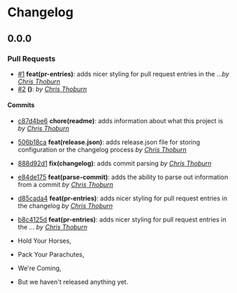 Changelog
=========

## 0.0.0

### Pull Requests
- [#1](https://github.com/runspired/ember-cli-changelog/pull/1) **feat(pr-entries)**: adds nicer styling for pull request entries in the …*by [Chris Thoburn](https://github.com/runspired)*
- [#2](https://github.com/runspired/ember-cli-changelog/pull/2) **()**: *by [Chris Thoburn](https://github.com/runspired)*

#### Commits

- [c87d4be6](https://github.com/runspired/ember-cli-changelog/commit/c87d4be6570e18140a09620259f420ba59d7bfb8) **chore(readme)**: adds information about what this project is *by [Chris Thoburn](https://github.com/runspired)*
- [506b18ca](https://github.com/runspired/ember-cli-changelog/commit/506b18ca0b30ac9af1f076fb8ccf220894eed13f) **feat(release.json)**: adds release.json file for storing configuration or the changelog process *by [Chris Thoburn](https://github.com/runspired)*
- [888d92d1](https://github.com/runspired/ember-cli-changelog/commit/888d92d1d5665e84d0316a0617cd9f9b2b12ab3d) **fix(changelog)**: adds commit parsing *by [Chris Thoburn](https://github.com/runspired)*
- [e84de175](https://github.com/runspired/ember-cli-changelog/commit/e84de1757c1c06d6846dab24ecac8fe459578a41) **feat(parse-commit)**: adds the ability to parse out information from a commit *by [Chris Thoburn](https://github.com/runspired)*
- [d85cada4](https://github.com/runspired/ember-cli-changelog/commit/d85cada4bc51cf82d9a510dd664f6004616dff73) **feat(pr-entries)**: adds nicer styling for pull request entries in the changelog *by [Chris Thoburn](https://github.com/runspired)*
- [b8c4125d](https://github.com/runspired/ember-cli-changelog/commit/b8c4125d467abf6b3ee8330e86d3e7431883be81) **feat(pr-entries)**: adds nicer styling for pull request entries in the … *by [Chris Thoburn](https://github.com/runspired)*

- Hold Your Horses,
- Pack Your Parachutes,
- We're Coming,
- But we haven't released anything yet.
